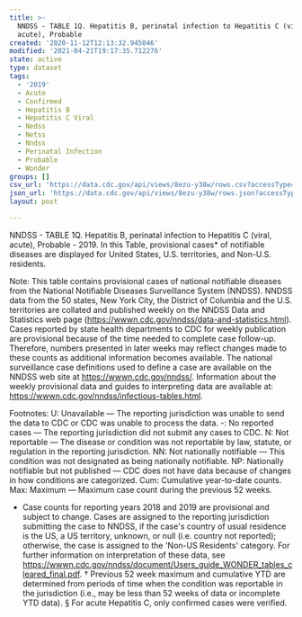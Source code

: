 ```yaml
---
title: >-
  NNDSS - TABLE 1Q. Hepatitis B, perinatal infection to Hepatitis C (viral,
  acute), Probable
created: '2020-11-12T12:13:32.945046'
modified: '2021-04-21T19:17:35.712276'
state: active
type: dataset
tags:
  - '2019'
  - Acute
  - Confirmed
  - Hepatitis B
  - Hepatitis C Viral
  - Nedss
  - Netss
  - Nndss
  - Perinatal Infection
  - Probable
  - Wonder
groups: []
csv_url: 'https://data.cdc.gov/api/views/8ezu-y38w/rows.csv?accessType=DOWNLOAD'
json_url: 'https://data.cdc.gov/api/views/8ezu-y38w/rows.json?accessType=DOWNLOAD'
layout: post

---
```

NNDSS - TABLE 1Q.  Hepatitis B, perinatal infection to Hepatitis C (viral, acute), Probable - 2019. In this Table, provisional cases* of notifiable diseases are displayed for United States, U.S. territories, and Non-U.S. residents. 

Note: 
This table contains provisional cases of national notifiable diseases from the National Notifiable Diseases Surveillance System (NNDSS). NNDSS data from the 50 states, New York City, the District of Columbia and the U.S. territories are collated and published weekly on the NNDSS Data and Statistics web page (https://wwwn.cdc.gov/nndss/data-and-statistics.html). Cases reported by state health departments to CDC for weekly publication are provisional because of the time needed to complete case follow-up. Therefore, numbers presented in later weeks may reflect changes made to these counts as additional information becomes available. The national surveillance case definitions used to define a case are available on the NNDSS web site at https://wwwn.cdc.gov/nndss/. Information about the weekly provisional data and guides to interpreting data are available at: https://wwwn.cdc.gov/nndss/infectious-tables.html. 

Footnotes:
U: Unavailable — The reporting jurisdiction was unable to send the data to CDC or CDC was unable to process the data.
-: No reported cases — The reporting jurisdiction did not submit any cases to CDC.
N: Not reportable — The disease or condition was not reportable by law, statute, or regulation in the reporting jurisdiction.
NN: Not nationally notifiable — This condition was not designated as being nationally notifiable.
NP: Nationally notifiable but not published — CDC does not have data because of changes in how conditions are categorized.
Cum: Cumulative year-to-date counts.
 Max: Maximum — Maximum case count during the previous 52 weeks.
 * Case counts for reporting years 2018 and 2019 are provisional and subject to change. Cases are assigned to the reporting jurisdiction submitting the case to NNDSS, if the case's country of usual residence is the US, a US territory, unknown, or null (i.e. country not reported); otherwise, the case is assigned to the 'Non-US Residents' category. For further information on interpretation of these data, see https://wwwn.cdc.gov/nndss/document/Users_guide_WONDER_tables_cleared_final.pdf. 
† Previous 52 week maximum and cumulative YTD are determined from periods of time when the condition was reportable in the jurisdiction (i.e., may be less than 52 weeks of data or incomplete YTD data). 
§ For acute Hepatitis C, only confirmed cases were verified.
